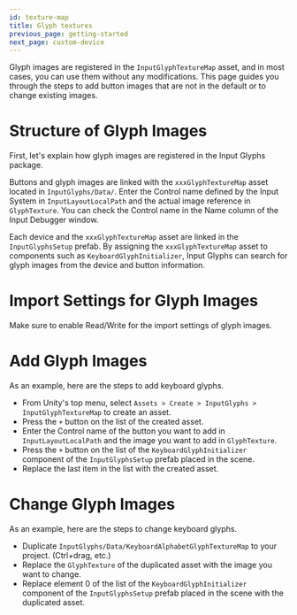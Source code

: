 ```yaml
---
id: texture-map
title: Glyph textures
previous_page: getting-started
next_page: custom-device
---
```


Glyph images are registered in the `InputGlyphTextureMap` asset, and in most cases, you can use them without any modifications. This page guides you through the steps to add button images that are not in the default or to change existing images.

# Structure of Glyph Images
First, let's explain how glyph images are registered in the Input Glyphs package.

Buttons and glyph images are linked with the `xxxGlyphTextureMap` asset located in `InputGlyphs/Data/`. Enter the Control name defined by the Input System in `InputLayoutLocalPath` and the actual image reference in `GlyphTexture`. You can check the Control name in the Name column of the Input Debugger window.

Each device and the `xxxGlyphTextureMap` asset are linked in the `InputGlyphsSetup` prefab. By assigning the `xxxGlyphTextureMap` asset to components such as `KeyboardGlyphInitializer`, Input Glyphs can search for glyph images from the device and button information.

# Import Settings for Glyph Images
Make sure to enable Read/Write for the import settings of glyph images.

# Add Glyph Images
As an example, here are the steps to add keyboard glyphs.
- From Unity's top menu, select `Assets > Create > InputGlyphs > InputGlyphTextureMap` to create an asset.
- Press the `+` button on the list of the created asset.
- Enter the Control name of the button you want to add in `InputLayoutLocalPath` and the image you want to add in `GlyphTexture`.
- Press the `+` button on the list of the `KeyboardGlyphInitializer` component of the `InputGlyphsSetup` prefab placed in the scene.
- Replace the last item in the list with the created asset.

# Change Glyph Images
As an example, here are the steps to change keyboard glyphs.
- Duplicate `InputGlyphs/Data/KeyboardAlphabetGlyphTextureMap` to your project. (Ctrl+drag, etc.)
- Replace the `GlyphTexture` of the duplicated asset with the image you want to change.
- Replace element 0 of the list of the `KeyboardGlyphInitializer` component of the `InputGlyphsSetup` prefab placed in the scene with the duplicated asset.
